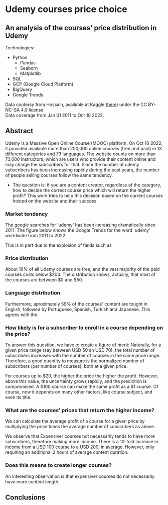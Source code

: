 # Udemy courses price choice

## An analysis of the courses' price distribution in Udemy

Technologies:

* Python
  * Pandas
  * Seaborn
  * Matplotlib
* SQL
* GCP (Google Cloud Platform)
* BigQuery
* Google Trends

Data coutersy from Hossain, available at Kaggle ([here](https://www.kaggle.com/datasets/hossaingh/udemy-courses?select=Course_info.csv)) under the CC BY-NC-SA 4.0 license  
Data coverage from Jan 01 2011 to Oct 10 2022.

## Abstract

Udemy is a Massive Open Online Course (MOOC) platform. On Oct 10 2022, it provided available more than 200,000 online courses (free and paid) in 13 different categories and 79 languages.
The website counts on more than 73,000 instructors, which are users who provide their content online and may charge the subscribers for that.
Since the number of udemy subscribers has been increasing rapidly during the past years, the number of people selling courses follow the same tendency.

* The question is: if you are a content creator, regardless of the category, how to decide the correct course price which will return the higher profit? This work tries to help this decision based on the current courses hosted on the website and their success.

### Market tendency
The google searches for 'udemy' has been increasing dramatically since 2011. The figure below shows the Google Trends for the word 'udemy' worldwide from 2011 to 2022.

This is in part due to the explosion of fields such as 

### Price distribution

About 10% of all Udemy courses are free, and the vast majority of the paid courses costs below $200.
The distribution shows, actually, that most of the courses are between $0 and $50. 

### Language distribution

Furthermore, aproximately 59% of the courses' content are tought in English, followed by Portuguese, Spanish, Turkish and Japanese. This agrees with the 

### How likely is for a subscriber to enroll in a course depending on the price?

To answer this question, we have to create a figure of merit:
Naturally, for a given price range (say between USD 50 an USD 70), the total number of subscribers increases with the number of courses in the same price range.
Therefore, a good quantity to measure is the normalized number of subscribers (per number of courses), both at a given price.

For courses up to $20, the higher the price the higher the profit. However, above this value, the uncertainty grows rapidly, and the prediction is compromised. 
A $100 course can make the same profit as a $1 course. Of course, now it depends on many other factors, like course subject, and even its title.

### What are the courses' prices that return the higher income?

We can calculate the average profit of a course for a given price by multiplying the price times the average number of subscribers as above.

We observe that
Expensiver courses not necessarily tends to have more subscribers, therefore making more income.
There is a 10-fold increase in income from a USD 100 course to a USD 200, in average. However, only requiring an additional 2 hours of average content duration.

### Does this means to create longer courses?

An interesting observation is that expensiver courses do not necessarily have more content length. 

## Conclusions

